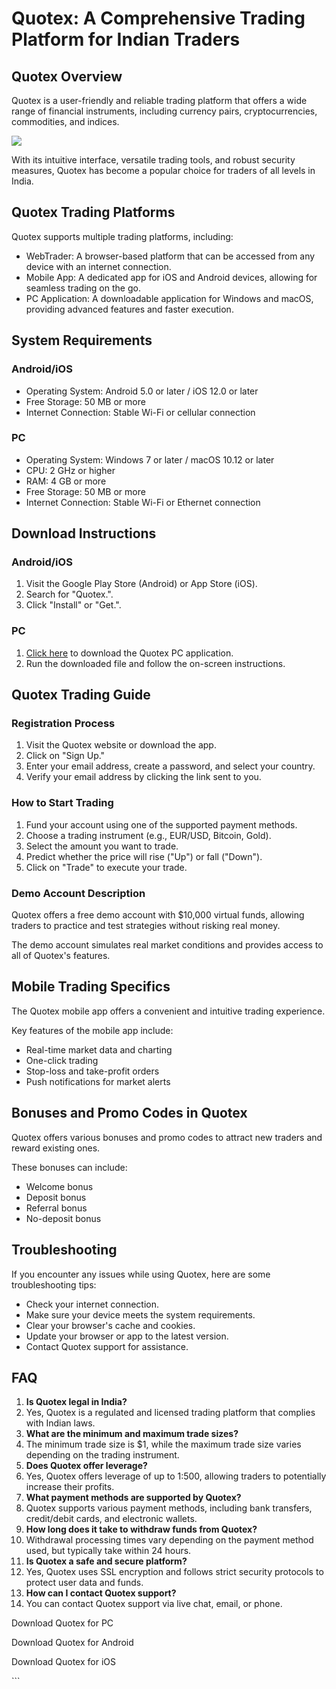 # Quotex: A Comprehensive Trading Platform for Indian Traders

## Quotex Overview

Quotex is a user-friendly and reliable trading platform that offers a
wide range of financial instruments, including currency pairs,
cryptocurrencies, commodities, and indices.

[![](https://static.quotex.io/files/1_en/300_250.jpg)](https://traff.sbs/brokerqxsignupf)

With its intuitive interface, versatile trading tools, and robust
security measures, Quotex has become a popular choice for traders of all
levels in India.

## Quotex Trading Platforms

Quotex supports multiple trading platforms, including:

-   WebTrader: A browser-based platform that can be accessed from any
    device with an internet connection.
-   Mobile App: A dedicated app for iOS and Android devices, allowing
    for seamless trading on the go.
-   PC Application: A downloadable application for Windows and macOS,
    providing advanced features and faster execution.

## System Requirements

### Android/iOS

-   Operating System: Android 5.0 or later / iOS 12.0 or later
-   Free Storage: 50 MB or more
-   Internet Connection: Stable Wi-Fi or cellular connection

### PC

-   Operating System: Windows 7 or later / macOS 10.12 or later
-   CPU: 2 GHz or higher
-   RAM: 4 GB or more
-   Free Storage: 50 MB or more
-   Internet Connection: Stable Wi-Fi or Ethernet connection

## Download Instructions

### Android/iOS

1.  Visit the Google Play Store (Android) or App Store (iOS).
2.  Search for "Quotex.".
3.  Click "Install" or "Get.".

### PC

1.  [Click here](\%22https://traff.sbs/quotexonelink\%22) to download
    the Quotex PC application.
2.  Run the downloaded file and follow the on-screen instructions.

## Quotex Trading Guide

### Registration Process

1.  Visit the Quotex website or download the app.
2.  Click on "Sign Up."
3.  Enter your email address, create a password, and select your
    country.
4.  Verify your email address by clicking the link sent to you.

### How to Start Trading

1.  Fund your account using one of the supported payment methods.
2.  Choose a trading instrument (e.g., EUR/USD, Bitcoin, Gold).
3.  Select the amount you want to trade.
4.  Predict whether the price will rise ("Up") or fall
    ("Down").
5.  Click on "Trade" to execute your trade.

### Demo Account Description

Quotex offers a free demo account with \$10,000 virtual funds, allowing
traders to practice and test strategies without risking real money.

The demo account simulates real market conditions and provides access to
all of Quotex\'s features.

## Mobile Trading Specifics

The Quotex mobile app offers a convenient and intuitive trading
experience.

Key features of the mobile app include:

-   Real-time market data and charting
-   One-click trading
-   Stop-loss and take-profit orders
-   Push notifications for market alerts

## Bonuses and Promo Codes in Quotex

Quotex offers various bonuses and promo codes to attract new traders and
reward existing ones.

These bonuses can include:

-   Welcome bonus
-   Deposit bonus
-   Referral bonus
-   No-deposit bonus

## Troubleshooting

If you encounter any issues while using Quotex, here are some
troubleshooting tips:

-   Check your internet connection.
-   Make sure your device meets the system requirements.
-   Clear your browser\'s cache and cookies.
-   Update your browser or app to the latest version.
-   Contact Quotex support for assistance.

## FAQ

1.  **Is Quotex legal in India?**
2.  Yes, Quotex is a regulated and licensed trading platform that
    complies with Indian laws.
3.  **What are the minimum and maximum trade sizes?**
4.  The minimum trade size is \$1, while the maximum trade size varies
    depending on the trading instrument.
5.  **Does Quotex offer leverage?**
6.  Yes, Quotex offers leverage of up to 1:500, allowing traders to
    potentially increase their profits.
7.  **What payment methods are supported by Quotex?**
8.  Quotex supports various payment methods, including bank transfers,
    credit/debit cards, and electronic wallets.
9.  **How long does it take to withdraw funds from Quotex?**
10. Withdrawal processing times vary depending on the payment method
    used, but typically take within 24 hours.
11. **Is Quotex a safe and secure platform?**
12. Yes, Quotex uses SSL encryption and follows strict security
    protocols to protect user data and funds.
13. **How can I contact Quotex support?**
14. You can contact Quotex support via live chat, email, or phone.

Download Quotex for PC

Download Quotex for Android

Download Quotex for iOS

\`\`\`


